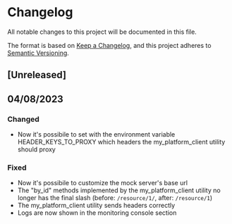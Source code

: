 # Changelog
All notable changes to this project will be documented in this file.

The format is based on [Keep a Changelog](https://keepachangelog.com/en/1.0.0/),
and this project adheres to [Semantic Versioning](https://semver.org/spec/v2.0.0.html).

## [Unreleased]

## 04/08/2023

### Changed

- Now it's possibile to set with the environment variable HEADER_KEYS_TO_PROXY which headers the my_platform_client utility should proxy

### Fixed

- Now it's possibile to customize the mock server's base url
- The "by_id" methods implemented by the my_platform_client utility no longer has the final slash (before: `/resource/1/`, after: `/resource/1`)
- The my_platform_client utility sends headers correctly
- Logs are now shown in the monitoring console section